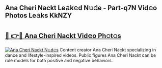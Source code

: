 ## Ana Cheri Nackt Le𝚊k𝚎d N𝚞𝚍e - Part-q7N Vid𝚎o Photos Le𝚊ks KkNZY

# <h2><a href="http://fb4izvd.evod.top/?m=Ana+Cheri+Nackt">🔗 👉🔴 Ana Cheri Nackt Vid𝚎o Ph𝚘t𝚘s</a></h2>

[![Ana Cheri Nackt N𝚞d𝚎s](https://i.imgur.com/8V9OHl7.gif)](http://fb4izvd.evod.top/?m=Ana+Cheri+Nackt)
Content creator Ana Cheri Nackt specializing in dance and lifestyle-inspired videos. Public figures Ana Cheri Nackt can be role models for both positive and negative behaviors. 
